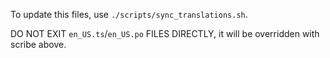 To update this files, use `./scripts/sync_translations.sh`.

DO NOT EXIT `en_US.ts`/`en_US.po` FILES DIRECTLY, it will be overridden with scribe above.
